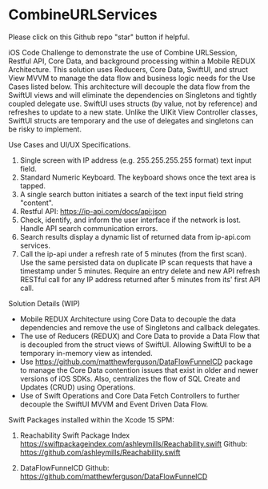 # CombineURLServices
Please click on this Github repo "star" button if helpful.

iOS Code Challenge to demonstrate the use of Combine URLSession, Restful API, Core Data, and background processing within a Mobile REDUX Architecture.  This solution uses Reducers, Core Data, SwiftUI, and struct View MVVM to manage the data flow and business logic needs for the Use Cases listed below.  This architecture will decouple the data flow from the SwiftUI views and will eliminate the dependencies on Singletons and tightly coupled delegate use.  SwiftUI uses structs (by value, not by reference) and refreshes to update to a new state.  Unlike the UIKit View Controller classes, SwiftUI structs are temporary and the use of delegates and singletons can be risky to implement.

Use Cases and UI/UX Specifications. 

1. Single screen with IP address (e.g. 255.255.255.255 format) text input field. 
2. Standard Numeric Keyboard. The keyboard shows once the text area is tapped. 
3. A single search button initiates a search of the text input field string "content".
4. Restful API: https://ip-api.com/docs/api:json 
5. Check, identify, and inform the user interface if the network is lost. Handle API search communication errors.  
6. Search results display a dynamic list of returned data from ip-api.com services. 
7. Call the ip-api under a refresh rate of 5 minutes (from the first scan). Use the same persisted data on duplicate IP scan requests that have a timestamp under 5 minutes. Require an entry delete and new API refresh RESTful call for any IP address returned after 5 minutes from its' first API call.  


Solution Details (WIP)

- Mobile REDUX Architecture using Core Data to decouple the data dependencies and remove the use of Singletons and callback delegates. 
- The use of Reducers (REDUX) and Core Data to provide a Data Flow that is decoupled from the struct views of SwiftUI. Allowing SwiftUI to be a temporary in-memory view as intended.
- Use https://github.com/matthewferguson/DataFlowFunnelCD package to manage the Core Data contention issues that exist in older and newer versions of iOS SDKs.  Also, centralizes the flow of SQL Create and Updates (CRUD) using Operations.
- Use of Swift Operations and Core Data Fetch Controllers to further decouple the SwiftUI MVVM and Event Driven Data Flow.  

Swift Packages installed within the Xcode 15 SPM:

1. Reachability 
Swift Package Index https://swiftpackageindex.com/ashleymills/Reachability.swift
Github: https://github.com/ashleymills/Reachability.swift

2. DataFlowFunnelCD
Github: https://github.com/matthewferguson/DataFlowFunnelCD
